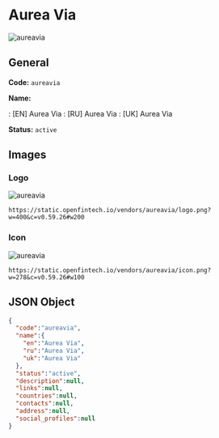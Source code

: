 
# Aurea Via 
![aureavia](https://static.openfintech.io/vendors/aureavia/logo.png?w=400&c=v0.59.26#w200)  

## General 
 
**Code:** `aureavia` 
 
**Name:** 
 
:	[EN] Aurea Via 
:	[RU] Aurea Via 
:	[UK] Aurea Via 
 
**Status:** `active` 
 

## Images 

### Logo 
 
![aureavia](https://static.openfintech.io/vendors/aureavia/logo.png?w=400&c=v0.59.26#w200)  

```
https://static.openfintech.io/vendors/aureavia/logo.png?w=400&c=v0.59.26#w200
```  

### Icon 
 
![aureavia](https://static.openfintech.io/vendors/aureavia/icon.png?w=278&c=v0.59.26#w100)  

```
https://static.openfintech.io/vendors/aureavia/icon.png?w=278&c=v0.59.26#w100
```  

## JSON Object 

```json
{
  "code":"aureavia",
  "name":{
    "en":"Aurea Via",
    "ru":"Aurea Via",
    "uk":"Aurea Via"
  },
  "status":"active",
  "description":null,
  "links":null,
  "countries":null,
  "contacts":null,
  "address":null,
  "social_profiles":null
}
```  
